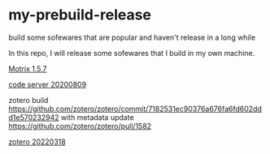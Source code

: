 # my-prebuild-release
build some sofewares that are popular and haven't release in a long while

In this repo, I will release some sofewares that I build in my own machine.

[Motrix 1.5.7](https://github.com/invisprints/my-prebuild-release/releases/tag/1.0)

[code server 20200809](https://github.com/invisprints/my-prebuild-release/releases/tag/1.1)

zotero build https://github.com/zotero/zotero/commit/7182531ec90376a676fa6fd602ddd1e570232942 with metadata update https://github.com/zotero/zotero/pull/1582

[zotero 20220318](https://github.com/invisprints/my-prebuild-release/releases/tag/1.3)
